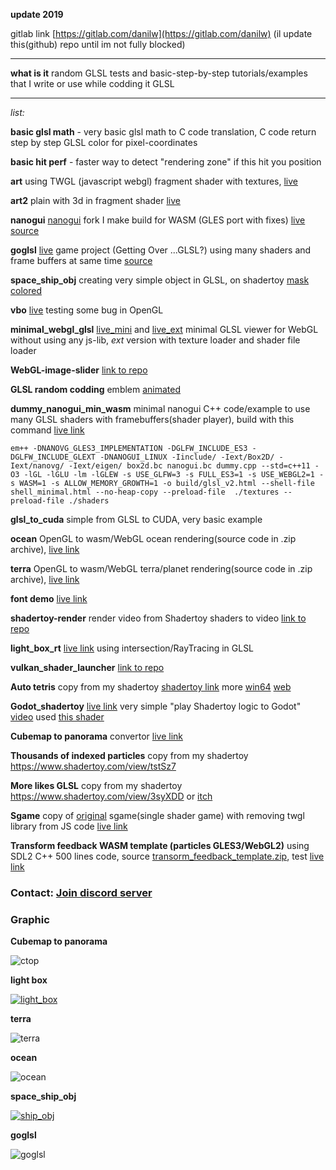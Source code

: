 **update 2019**

gitlab link [https://gitlab.com/danilw](https://gitlab.com/danilw) (il update this(github) repo until im not fully blocked)
___

**what is it** random GLSL tests and basic-step-by-step tutorials/examples that I write or use while codding it GLSL
___
*list:*

**basic glsl math** - very basic glsl math to C code translation, C code return step by step GLSL color for pixel-coordinates

**basic hit perf** - faster way to detect "rendering zone" if this hit you position

**art** using TWGL (javascript webgl) fragment shader with textures, [live](https://danilw.github.io/GLSL-howto/anart/glsl/art.html)

**art2** plain with 3d in fragment shader [live](https://danilw.github.io/GLSL-howto/anart2/art2.html)

**nanogui**  [nanogui](https://github.com/wjakob/nanogui) fork I make build for WASM (GLES port with fixes) [live](https://danilw.github.io/GLSL-howto/nanogui/nanogui.html) [source](https://github.com/danilw/nanogui-GLES-wasm) 

**goglsl**  [live](https://danilw.github.io/GLSL-howto/goglsl/goglsl.html) game project (Getting Over ...GLSL?) using many shaders and frame buffers at same time [source](https://github.com/danilw/getting-over-glsl)

**space_ship_obj** creating very simple object in GLSL, on shadertoy [mask](https://www.shadertoy.com/view/XdGBWy) [colored](https://www.shadertoy.com/view/4dGBWy)

**vbo**  [live](https://danilw.github.io/GLSL-howto/vbo/vbo.html) testing some bug in OpenGL

**minimal_webgl_glsl**  [live_mini](https://danilw.github.io/GLSL-howto/minimal_webgl_glsl/mini_glsl_viewer.html) and [live_ext](https://danilw.github.io/GLSL-howto/minimal_webgl_glsl/ext_glsl_texture/mini_glsl_texture.html) minimal GLSL viewer for WebGL without using any js-lib, *ext* version with texture loader and shader file loader

**WebGL-image-slider** [link to repo](https://github.com/danilw/WebGL-image-slider/)

**GLSL random codding** emblem [animated](https://danilw.github.io/GLSL-howto/emblem_ax/ani_3/ani_y.html)

**dummy_nanogui_min_wasm** minimal nanogui C++ code/example  to use many GLSL shaders with framebuffers(shader player), build with this command [live link](https://danilw.github.io/GLSL-howto/dummy_nanogui_min/glsl_v2.html)
```
em++ -DNANOVG_GLES3_IMPLEMENTATION -DGLFW_INCLUDE_ES3 -DGLFW_INCLUDE_GLEXT -DNANOGUI_LINUX -Iinclude/ -Iext/Box2D/ -Iext/nanovg/ -Iext/eigen/ box2d.bc nanogui.bc dummy.cpp --std=c++11 -O3 -lGL -lGLU -lm -lGLEW -s USE_GLFW=3 -s FULL_ES3=1 -s USE_WEBGL2=1 -s WASM=1 -s ALLOW_MEMORY_GROWTH=1 -o build/glsl_v2.html --shell-file shell_minimal.html --no-heap-copy --preload-file  ./textures --preload-file ./shaders

```

**glsl_to_cuda** simple from GLSL to CUDA, very basic example

**ocean** OpenGL to wasm/WebGL ocean rendering(source code in .zip archive), [live link](https://danilw.github.io/GLSL-howto/ocean/ocean.html)

**terra** OpenGL to wasm/WebGL terra/planet rendering(source code in .zip archive), [live link](https://danilw.github.io/GLSL-howto/terra/terra.html)

**font demo** [live link](https://danilw.github.io/GLSL-howto/font_demo/glsl_v2.html)

**shadertoy-render** render video from Shadertoy shaders to video [link to repo](https://github.com/danilw/shadertoy-to-video)

**light_box_rt** [live link](https://www.shadertoy.com/view/tsfGW4) using intersection/RayTracing in GLSL

**vulkan_shader_launcher** [link to repo](https://github.com/danilw/vulkan_shader_launcher)

**Auto tetris** copy from my shadertoy [shadertoy link](https://www.shadertoy.com/view/3dlSzs) more [win64](https://danilw.github.io/GLSL-howto/Auto_tetris/AutoTetris.zip) [web](https://danilw.github.io/GLSL-howto/Auto_tetris/web/glsl_v2.html)

**Godot_shadertoy** [live link](https://danilw.github.io/GLSL-howto/Godot_shadertoy/shadertoy.html) very simple "play Shadertoy logic to Godot" [video](https://youtu.be/v48O7Nk_n4g) used [this shader](https://www.shadertoy.com/view/wlX3zn)

**Cubemap to panorama** convertor [live link](https://danilw.github.io/GLSL-howto/cubemap_to_panorama_js/cubemap_to_panorama.html) 

**Thousands of indexed particles** copy from my shadertoy https://www.shadertoy.com/view/tstSz7

**More likes GLSL** copy from my shadertoy https://www.shadertoy.com/view/3syXDD or [itch](https://danilw.itch.io/we-need-more-likes)

**Sgame** copy of [original](https://github.com/danilw/cputests) sgame(single shader game) with removing twgl library from JS code [live link](https://danilw.github.io/GLSL-howto/sgame_ntwgl/sgame.html) 

**Transform feedback WASM template (particles GLES3/WebGL2)** using SDL2 C++ 500 lines code, source [transorm_feedback_template.zip](https://danilw.github.io/GLSL-howto/transorm_feedback_template/transorm_feedback_template.zip), test [live link](https://danilw.github.io/GLSL-howto/transorm_feedback_template/web/test.html) 

### Contact: [**Join discord server**](https://discord.gg/JKyqWgt)

### Graphic

**Cubemap to panorama**

![ctop](https://danilw.github.io/GLSL-howto/cubemap_to_panorama_js/ctop_scr.png)

**light box**

[![light_box](https://danilw.github.io/GLSL-howto/light_box_rt/yt.png)](https://youtu.be/dNIRggzJFSc)

**terra**

![terra](https://danilw.github.io/GLSL-howto/terra/scr2.jpg)

**ocean**

![ocean](https://danilw.github.io/GLSL-howto/ocean/ocean.png)

**space_ship_obj**

[![ship_obj](https://danilw.github.io/GLSL-howto/space_ship_obj/yt.png)](https://youtu.be/q00V55R6oGM)

**goglsl**

![goglsl](https://danilw.github.io/GLSL-howto/goglsl/goglsl.png)
